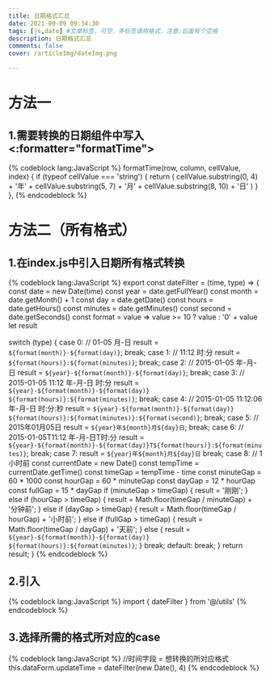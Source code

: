 ```yaml
---
title: 日期格式汇总
date: 2021-09-09 09:34:30
tags: [js,date] #文章标签，可空，多标签请用格式，注意:后面有个空格
description: 日期格式汇总
comments: false  
cover: /articleImg/dateImg.png

---
```

# 方法一
## 1.需要转换的日期组件中写入 <:formatter="formatTime">
{% codeblock lang:JavaScript %}
formatTime(row, column, cellValue, index) {
  if (typeof cellValue === 'string') {
    return (
      cellValue.substring(0, 4) +
      '年' +
      cellValue.substring(5, 7) +
      '月' +
      cellValue.substring(8, 10) +
      '日'
    )
  }
},
{% endcodeblock %}
# 方法二（所有格式）
## 1.在index.js中引入日期所有格式转换
{% codeblock lang:JavaScript %}
export const dateFilter = (time, type) => {
  const date = new Date(time)
  const year = date.getFullYear()
  const month = date.getMonth() + 1
  const day = date.getDate()
  const hours = date.getHours()
  const minutes = date.getMinutes()
  const second = date.getSeconds()
  const format = value => value >= 10 ? value : '0' + value
  let result

  switch (type) {
  case 0: // 01-05 月-日
    result = `${format(month)}-${format(day)}`;
    break;
  case 1: // 11:12 时:分
    result = `${format(hours)}:${format(minutes)}`;
    break;
  case 2: // 2015-01-05 年-月-日
    result = `${year}-${format(month)}-${format(day)}`;
    break;
  case 3: // 2015-01-05 11:12 年-月-日 时:分
    result = `${year}-${format(month)}-${format(day)}  ${format(hours)}:${format(minutes)}`;
    break;
  case 4: // 2015-01-05 11:12:06 年-月-日 时:分:秒
    result = `${year}-${format(month)}-${format(day)}  ${format(hours)}:${format(minutes)}:${format(second)}`;
    break;
  case 5: // 2015年01月05日
    result = `${year}年${month}月${day}日`;
    break;
  case 6: // 2015-01-05T11:12 年-月-日T时:分
    result = `${year}-${format(month)}-${format(day)}T${format(hours)}:${format(minutes)}`;
    break;
  case 7:
    result = `${year}年${month}月${day}日`
    break;
  case 8: // 1小时前
    const currentDate = new Date()
    const tempTime = currentDate.getTime()
    const timeGap = tempTime - time
    const minuteGap = 60 * 1000
    const hourGap = 60 * minuteGap
    const dayGap = 12 * hourGap
    const fullGap = 15 * dayGap
    if (minuteGap > timeGap) {
      result = '刚刚';
    } else if (hourGap > timeGap) {
      result = Math.floor(timeGap / minuteGap) + '分钟前';
    } else if (dayGap > timeGap) {
      result = Math.floor(timeGap / hourGap) + '小时前';
    } else if (fullGap > timeGap) {
      result = Math.floor(timeGap / dayGap) + '天前';
    } else {
      result = `${year}-${format(month)}-${format(day)}  ${format(hours)}:${format(minutes)}`;
    }
    break;
  default:
    break;
  }
  return result;
}
{% endcodeblock %}
## 2.引入
{% codeblock lang:JavaScript %}
import { dateFilter } from '@/utils'
{% endcodeblock %}
## 3.选择所需的格式所对应的case
{% codeblock lang:JavaScript %}
//时间字段 = 想转换的所对应格式
this.dataForm.updateTime = dateFilter(new Date(), 4)
{% endcodeblock %}